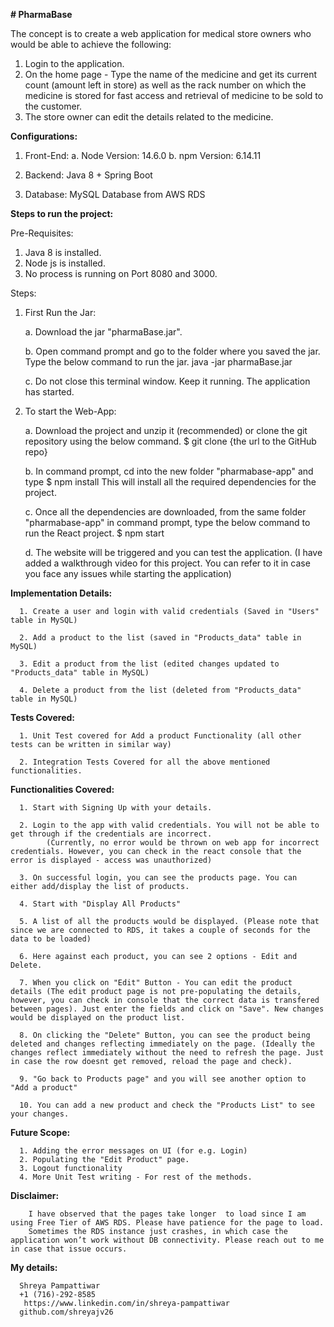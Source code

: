**# PharmaBase**

The concept is to create a web application for medical store owners who would be able to achieve the following:

1. Login to the application.
2. On the home page - Type the name of the medicine and get its current count (amount left in store) as well as the rack number on which the medicine is stored for fast access and retrieval of medicine to be sold to the customer.
3. The store owner can edit the details related to the medicine.


**Configurations:**

1. Front-End: 
      a. Node Version: 14.6.0
      b. npm Version: 6.14.11

2. Backend: Java 8 + Spring Boot 

4. Database: MySQL Database from AWS RDS


**Steps to run the project:**

Pre-Requisites:

1. Java 8 is installed.
2. Node js is installed.
3. No process is running on Port 8080 and 3000.

Steps:

1. First Run the Jar:

      a. Download the jar "pharmaBase.jar".
      
      b. Open command prompt and go to the folder where you saved the jar. Type the below command to run the jar.
                                     java -jar pharmaBase.jar
      
      c. Do not close this terminal window. Keep it running. The application has started.
      
2. To start the Web-App:

      a. Download the project and unzip it (recommended) or clone the git repository using the below command.
                              $ git clone {the url to the GitHub repo}
         

      b. In command prompt, cd into the new folder "pharmabase-app" and type
                               $ npm install
        This will install all the required dependencies for the project. 

      c. Once all the dependencies are downloaded, from the same folder "pharmabase-app" in command prompt, type the below command to run the React project.
            $ npm start
      
      d. The website will be triggered and you can test the application. (I have added a walkthrough video for this project. You can refer to it in case you face any issues while starting the application)
        

**Implementation Details:**
      
      1. Create a user and login with valid credentials (Saved in "Users" table in MySQL)
      
      2. Add a product to the list (saved in "Products_data" table in MySQL)
      
      3. Edit a product from the list (edited changes updated to "Products_data" table in MySQL)
      
      4. Delete a product from the list (deleted from "Products_data" table in MySQL)


**Tests Covered:**
     
      1. Unit Test covered for Add a product Functionality (all other tests can be written in similar way)
      
      2. Integration Tests Covered for all the above mentioned functionalities.

**Functionalities Covered:**
      
      1. Start with Signing Up with your details.
      
      2. Login to the app with valid credentials. You will not be able to get through if the credentials are incorrect. 
            (Currently, no error would be thrown on web app for incorrect credentials. However, you can check in the react console that the error is displayed - access was unauthorized)
      
      3. On successful login, you can see the products page. You can either add/display the list of products.
      
      4. Start with "Display All Products"
      
      5. A list of all the products would be displayed. (Please note that since we are connected to RDS, it takes a couple of seconds for the data to be loaded)
      
      6. Here against each product, you can see 2 options - Edit and Delete.
      
      7. When you click on "Edit" Button - You can edit the product details (The edit product page is not pre-populating the details, however, you can check in console that the correct data is transfered between pages). Just enter the fields and click on "Save". New changes would be displayed on the product list.
      
      8. On clicking the "Delete" Button, you can see the product being deleted and changes reflecting immediately on the page. (Ideally the changes reflect immediately without the need to refresh the page. Just in case the row doesnt get removed, reload the page and check).
      
      9. "Go back to Products page" and you will see another option to "Add a product"
      
      10. You can add a new product and check the "Products List" to see your changes.
            

**Future Scope:**

      1. Adding the error messages on UI (for e.g. Login)
      2. Populating the "Edit Product" page.
      3. Logout functionality
      4. More Unit Test writing - For rest of the methods.

**Disclaimer:**

        I have observed that the pages take longer  to load since I am using Free Tier of AWS RDS. Please have patience for the page to load.
        Sometimes the RDS instance just crashes, in which case the application won’t work without DB connectivity. Please reach out to me in case that issue occurs.

      
**My details:**

      Shreya Pampattiwar
      +1 (716)-292-8585
       https://www.linkedin.com/in/shreya-pampattiwar
      github.com/shreyajv26
